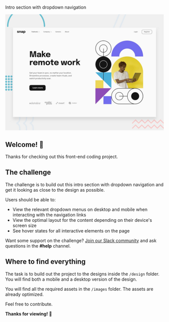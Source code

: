 Intro section with dropdown navigation

![Design preview for the Intro section with dropdown navigation coding challenge](./design/desktop-preview.jpg)

## Welcome! 👋

Thanks for checking out this front-end coding project.

## The challenge

The challenge is to build out this intro section with dropdown navigation and get it looking as close to the design as possible.

Users should be able to:

- View the relevant dropdown menus on desktop and mobile when interacting with the navigation links
- View the optimal layout for the content depending on their device's screen size
- See hover states for all interactive elements on the page

Want some support on the challenge? [Join our Slack community](https://www.frontendmentor.io/slack) and ask questions in the **#help** channel.

## Where to find everything

The task is to build out the project to the designs inside the `/design` folder. You will find both a mobile and a desktop version of the design. 

You will find all the required assets in the `/images` folder. The assets are already optimized.



Feel free to contribute.

**Thanks for viewing!** 🚀
